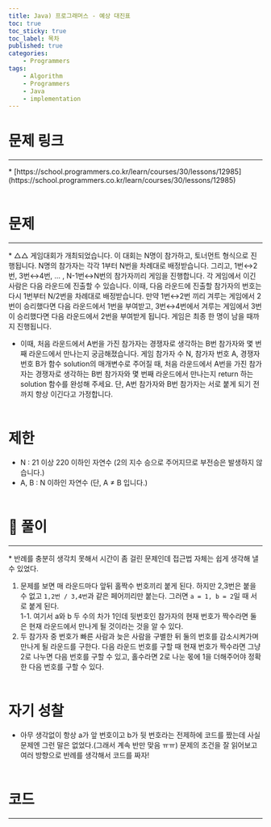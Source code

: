 ```yaml
---
title: Java) 프로그래머스 - 예상 대진표
toc: true
toc_sticky: true
toc_label: 목차
published: true
categories:
    - Programmers
tags:
    - Algorithm
    - Programmers
    - Java
    - implementation
---
```


# 문제 링크
<hr>
* [https://school.programmers.co.kr/learn/courses/30/lessons/12985](https://school.programmers.co.kr/learn/courses/30/lessons/12985)<br><br>

# 문제
<hr>
* △△ 게임대회가 개최되었습니다. 이 대회는 N명이 참가하고, 토너먼트 형식으로 진행됩니다. N명의 참가자는 각각 1부터 N번을 차례대로 배정받습니다. 그리고, 1번↔2번, 3번↔4번, ... , N-1번↔N번의 참가자끼리 게임을 진행합니다. 각 게임에서 이긴 사람은 다음 라운드에 진출할 수 있습니다. 이때, 다음 라운드에 진출할 참가자의 번호는 다시 1번부터 N/2번을 차례대로 배정받습니다. 만약 1번↔2번 끼리 겨루는 게임에서 2번이 승리했다면 다음 라운드에서 1번을 부여받고, 3번↔4번에서 겨루는 게임에서 3번이 승리했다면 다음 라운드에서 2번을 부여받게 됩니다. 게임은 최종 한 명이 남을 때까지 진행됩니다.

* 이때, 처음 라운드에서 A번을 가진 참가자는 경쟁자로 생각하는 B번 참가자와 몇 번째 라운드에서 만나는지 궁금해졌습니다. 게임 참가자 수 N, 참가자 번호 A, 경쟁자 번호 B가 함수 solution의 매개변수로 주어질 때, 처음 라운드에서 A번을 가진 참가자는 경쟁자로 생각하는 B번 참가자와 몇 번째 라운드에서 만나는지 return 하는 solution 함수를 완성해 주세요. 단, A번 참가자와 B번 참가자는 서로 붙게 되기 전까지 항상 이긴다고 가정합니다.<br><br>

# 제한
* N : 21 이상 220 이하인 자연수 (2의 지수 승으로 주어지므로 부전승은 발생하지 않습니다.)
* A, B : N 이하인 자연수 (단, A ≠ B 입니다.)<br><br>

# 👀 풀이
<hr>
* 반례를 충분히 생각치 못해서 시간이 좀 걸린 문제인데 접근법 자체는 쉽게 생각해 낼 수 있었다.

1. 문제를 보면 매 라운드마다 앞뒤 홀짝수 번호끼리 붙게 된다. 하지만 2,3번은 붙을 수 없고 `1,2번 / 3,4번`과 같은 페어끼리만 붙는다. 그러면 `a = 1, b = 2`일 때 서로 붙게 된다.<br>
    1-1. 여기서 a와 b 두 수의 차가 1인데 뒷번호인 참가자의 현재 번호가 짝수라면 둘은 현재 라운드에서 만나게 될 것이라는 것을 알 수 있다.
2. 두 참가자 중 번호가 빠른 사람과 늦은 사람을 구별한 뒤 둘의 번호를 감소시켜가며 만나게 될 라운드를 구한다. 다음 라운드 번호를 구할 때 현재 번호가 짝수라면 그냥 2로 나누면 다음 번호를 구할 수 있고, 홀수라면 2로 나눈 몫에 1을 더해주어야 정확한 다음 번호를 구할 수 있다.<br><br>

# 자기 성찰
* 아무 생각없이 항상 a가 앞 번호이고 b가 뒷 번호라는 전제하에 코드를 짰는데 사실 문제엔 그런 말은 없었다.(그래서 계속 반만 맞음 ㅠㅠ) 문제의 조건을 잘 읽어보고 여러 방향으로 반례를 생각해서 코드를 짜자!<br><br>

# 코드
<hr>

<script src="https://gist.github.com/miro7923/605384e0d37df3fe05b4151df040f879.js"></script>
